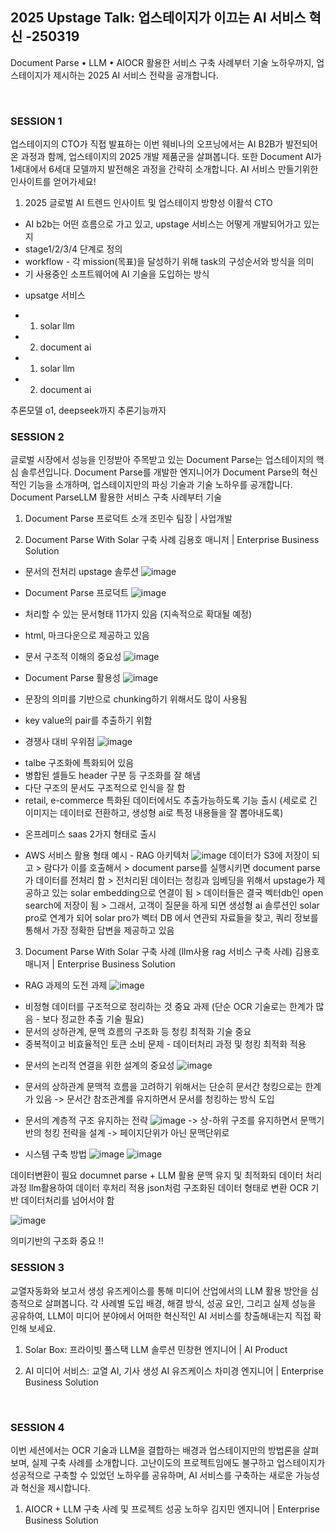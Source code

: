 ## 2025 Upstage Talk: 업스테이지가 이끄는 AI 서비스 혁신 -250319 
Document Parse • LLM • AIOCR 활용한 서비스 구축 사례부터 기술 노하우까지, 업스테이지가 제시하는 2025 AI 서비스 전략을 공개합니다.

‍

### SESSION 1
업스테이지의 CTO가 직접 발표하는 이번 웨비나의 오프닝에서는 AI B2B가 발전되어 온 과정과 함께, 업스테이지의 2025 개발 제품군을 살펴봅니다. 또한 Document AI가 1세대에서 6세대 모델까지 발전해온 과정을 간략히 소개합니다. AI 서비스 만들기위한 인사이트를 얻어가세요!

1) 2025 글로벌 AI 트렌드 인사이트 및 업스테이지 방향성
이활석 CTO

- AI b2b는 어떤 흐름으로 가고 있고, upstage 서비스는 어떻게 개발되어가고 있는 지 
- stage1/2/3/4 단계로 정의
- workflow - 각 mission(목표)을 달성하기 위해 task의 구성순서와 방식을 의미  
- 기 사용중인 소프트웨어에 AI 기술을 도입하는 방식 

* upsatge 서비스
- 1. solar llm 
- 2. document ai

- 1. solar llm 
- 2. document ai

추론모델 o1, deepseek까지 
추론기능까지 


### SESSION 2
글로벌 시장에서 성능을 인정받아 주목받고 있는 Document Parse는 업스테이지의 핵심 솔루션입니다. Document Parse를 개발한 엔지니어가 Document Parse의 혁신적인 기능을 소개하며, 업스테이지만의 파싱 기술과 기술 노하우를 공개합니다.
Document ParseLLM  활용한 서비스 구축 사례부터 기술

1) Document Parse 프로덕트 소개
조민수 팀장 | 사업개발


3) Document Parse With Solar 구축 사례
김용호 매니저 | Enterprise Business Solution
* 문서의 전처리 upstage 솔루션
![image](https://github.com/user-attachments/assets/edb298b1-5be1-4df4-af5e-1fdefcaa9997)

* Document Parse 프로덕트
![image](https://github.com/user-attachments/assets/0a026715-5152-464f-8aad-958665a0745c)
- 처리할 수 있는 문서형태 11가지 있음 (지속적으로 확대될 예정)
- html, 마크다운으로 제공하고 있음 

- 문서 구조적 이해의 중요성 
![image](https://github.com/user-attachments/assets/01aa52cc-1a1b-46eb-a8ed-491d10947c94)

-  Document Parse 활용성
![image](https://github.com/user-attachments/assets/9ab57f6e-2bda-4380-bcb5-71d5ce5d432b)
- 문장의 의미를 기반으로 chunking하기 위해서도 많이 사용됨 
- key value의 pair를 추출하기 위함

* 경쟁사 대비 우위점
![image](https://github.com/user-attachments/assets/30c9c6d1-b4ca-4b06-96b2-c5fc84c09e8e)
- talbe 구조화에 특화되어 있음
- 병합된 셀들도 header 구분 등 구조화를 잘 해냄
- 다단 구조의 문서도 구조적으로 인식을 잘 함
- retail, e-commerce 특화된 데이터에서도 추출가능하도록 기능 출시 (세로로 긴 이미지는 데이터로 전환하고, 생성형 ai로 특정 내용들을 잘 뽑아내도록)

*  온프레미스 saas 2가지 형태로 출시

* AWS 서비스 활용 형태 예시 - RAG 아키텍처 
![image](https://github.com/user-attachments/assets/5136622c-edc8-479c-a46b-0924417a8346)
데이터가 S3에 저장이 되고 > 람다가 이를 호출해서 > document parse를 실행시키면 document parse가 데이터를 전처리 함 > 전처리된 데이터는 청킹과 임베딩을 위해서 upstage가 제공하고 있는 solar embedding으로 연결이 됨 > 데이터들은 결국 벡터db인 open search에 저장이 됨 > 그래서, 고객이 질문을 하게 되면 생성형 ai 솔루션인 solar pro로 연계가 되어 solar pro가 벡터 DB 에서 연관되 자료들을 찾고, 쿼리 정보를 통해서 가장 정확한 답변을 제공하고 있음 

3) Document Parse With Solar 구축 사례 (llm사용 rag 서비스 구축 사례) 
김용호 매니저 | Enterprise Business Solution

* RAG 과제의 도전 과제
![image](https://github.com/user-attachments/assets/e86b7b7c-11c6-4f7d-9589-ca322198d7e9)
- 비정형 데이터를 구조적으로 정리하는 것 중요 과제
(단순 OCR 기술로는 한계가 많음 - 보다 정교한 추출 기술 필요)
- 문서의 상하관계, 문맥 흐름의 구조화 등 청킹 최적화 기술 중요
- 중복적이고 비효율적인 토큰 소비 문제 - 데이터처리 과정 및 청킹 최적화 적용

* 문서의 논리적 연결을 위한 설계의 중요성 
![image](https://github.com/user-attachments/assets/cc98390b-10eb-445b-8b9f-0f198adb230d)
- 문서의 상하관계 문맥적 흐름을 고려하기 위해서는 단순히 문서간 청킹으로는 한계가 있음
  -> 문서간 참조관계를 유지하면서 문서를 청킹하는 방식 도입

* 문서의 계층적 구조 유지하는 전략 
![image](https://github.com/user-attachments/assets/bd77f66d-7886-46d3-8797-26b8988c0236)
-> 상-하위 구조를 유지하면서 문맥기반의 청킹 전략을 설계
-> 페이지단위가 아닌 문맥단위로 

* 시스템 구축 방법
![image](https://github.com/user-attachments/assets/dda2c047-9bf3-45c5-a5f0-9d5388fffb91)
![image](https://github.com/user-attachments/assets/d074e1a6-3f5a-48eb-ba51-8366888e2130)

데이터변환이 필요 
documnet parse + LLM 활용 
문맥 유지 및 최적화되 데이터 처리 과정 
llm활용하여 데이터 후처리 적용 
json처럼 구조화된 데이터 형태로 변환 
OCR 기반 데이터처리를 넘어서야 함 


![image](https://github.com/user-attachments/assets/104b8cad-1e3f-48c5-a30d-75a9107f02a1)

의미기반의 구조화 중요 !! 




### SESSION 3
교열자동화와 보고서 생성 유즈케이스를 통해 미디어 산업에서의 LLM 활용 방안을 심층적으로 살펴봅니다. 각 사례별 도입 배경, 해결 방식, 성공 요인, 그리고 실제 성능을 공유하여, LLM이 미디어 분야에서 어떠한 혁신적인 AI 서비스를 창출해내는지 직접 확인해 보세요.

1) Solar Box: 프라이빗 풀스택 LLM 솔루션
민창현 엔지니어  | AI Product

2) AI 미디어 서비스: 교열 AI, 기사 생성 AI 유즈케이스
차미경 엔지니어  | Enterprise Business Solution
‍

‍

### SESSION 4
이번 세션에서는 OCR 기술과 LLM을 결합하는 배경과 업스테이지만의 방법론을 살펴보며, 실제 구축 사례를 소개합니다. 고난이도의 프로젝트임에도 불구하고 업스테이지가 성공적으로 구축할 수 있었던 노하우를 공유하며, AI 서비스를 구축하는 새로운 가능성과 혁신을 제시합니다.

1) AIOCR + LLM 구축 사례 및 프로젝트 성공 노하우
김지민 엔지니어  | Enterprise Business Solution
‍
